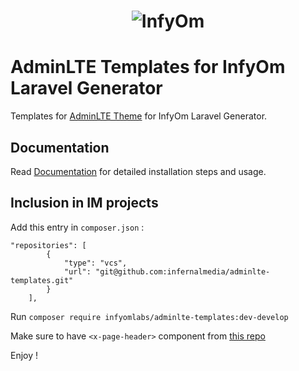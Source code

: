 <h1 align="center"><img src="https://assets.infyom.com/open-source/infyom-logo.png" alt="InfyOm"></h1>

# AdminLTE Templates for InfyOm Laravel Generator

Templates for [AdminLTE Theme](https://adminlte.io/) for InfyOm Laravel Generator.  

## Documentation

Read [Documentation](https://infyom.com/open-source/laravelgenerator/docs/8.0/adminlte-templates) for detailed installation steps and usage.

## Inclusion in IM projects

Add this entry in `composer.json` :

```
"repositories": [
        {
            "type": "vcs",
            "url": "git@github.com:infernalmedia/adminlte-templates.git"
        }
    ],
```

Run `composer require infyomlabs/adminlte-templates:dev-develop`

Make sure to have `<x-page-header>` component from [this repo](https://gitlab.com/infernalmedia/infernal-components)

Enjoy !
